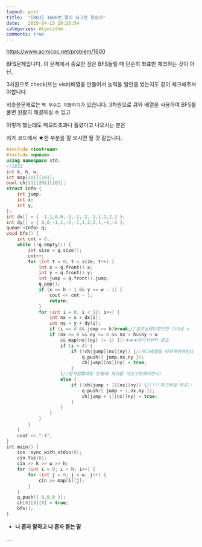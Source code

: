 ```yaml
---
layout: post
title:  "[BOJ] 1600번 말이 되고픈 원숭이"
date:   2019-04-13 20:26:54
categories: Algorithm
comments: true
---
```


https://www.acmicpc.net/problem/1600  


BFS문제입니다. 이 문제에서 중요한 점은 BFS돌릴 때 단순히 좌표만 체크하는 것이 아닌,  

3차원으로 check(또는 visit)배열을 만들어서 능력을 얼만큼 썼는지도 같이 체크해주셔야합니다.  

비슷한문제로는 `벽 부수고 이동하기`가 있습니다. 3차원으로 큐와 배열을 사용하여 BFS를 풀면 원활히 해결하실 수 있고  

이렇게 했는데도 메모리초과나 틀렸다고 나오시는 분은  

저가 코드에서 ★한 부분을 잘 보시면 될 것 같습니다.  



~~~cpp
#include <iostream>
#include <queue>
using namespace std;
//1832
int k, h, w;
int map[201][201];
bool ch[31][201][201];
struct Info {
    int jump;
    int x;
    int y;
};
int dx[] = { -1,1,0,0,-1,-2,-2,-1,1,2,2,1 };
int dy[] = { 0,0,-1,1,-2,-1,1,2,2,1,-1,-2 };
queue <Info> q;
void bfs() {
    int cnt = 0;
    while (!q.empty()) {
        int size = q.size();
        cnt++;
        for (int t = 0; t < size; t++) {
            int x = q.front().x;
            int y = q.front().y;
            int jump = q.front().jump;
            q.pop();
            if (x == h - 1 && y == w - 1) {
                cout << cnt - 1;
                return;
            }
            for (int i = 0; i < 12; i++) {
                int nx = x + dx[i];
                int ny = y + dy[i];
                if (i == 4 && jump >= k)break;//점프능력다썼으면 더이상 x
                if (nx >= 0 && ny >= 0 && nx < h&&ny < w
                    && map[nx][ny] != 1) {//★★★여기서부터 중요
                    if (i < 4) {
                        if (!ch[jump][nx][ny]) {//체크배열을 따로해줘야한다
                            q.push({ jump,nx,ny });
                            ch[jump][nx][ny] = true;
                        }
                    }//말처럼뛸떄랑 안뛸때 체크를 따로구현해야한다!
                    else {
                        if (!ch[jump + 1][nx][ny]) {//!!!체크배열 따로!!
                            q.push({ jump + 1,nx,ny });
                            ch[jump + 1][nx][ny] = true;
                        }
                    }
                }
            }
        }
    }
    cout << "-1";
}
int main() {
    ios::sync_with_stdio(0);
    cin.tie(0);
    cin >> k >> w >> h;
    for (int i = 0; i < h; i++) {
        for (int j = 0; j < w; j++) {
            cin >> map[i][j];
        }
    }
    q.push({ 0,0,0 });
    ch[0][0][0] = true;
    bfs();
}
~~~


- **나 혼자 말하고 나 혼자 듣는 말**

....
